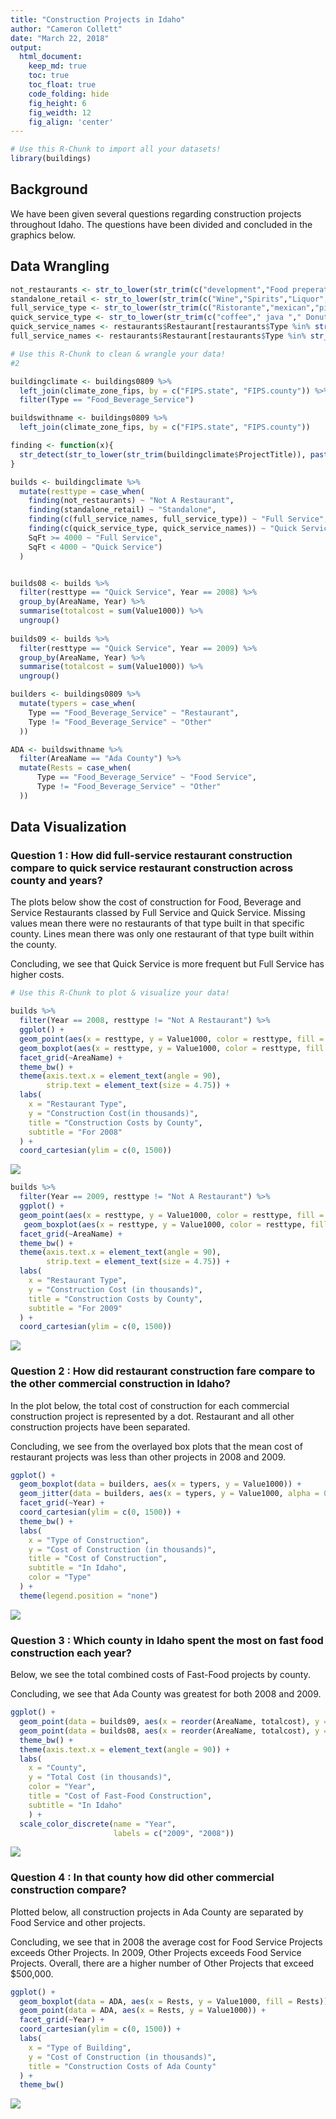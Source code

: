 ```yaml
---
title: "Construction Projects in Idaho"
author: "Cameron Collett"
date: "March 22, 2018"
output:
  html_document:  
    keep_md: true
    toc: true
    toc_float: true
    code_folding: hide
    fig_height: 6
    fig_weidth: 12
    fig_align: 'center'
---
```








```r
# Use this R-Chunk to import all your datasets!
library(buildings)
```

## Background

We have been given several questions regarding construction projects throughout Idaho. The questions have been divided and concluded in the graphics below. 

## Data Wrangling


```r
not_restaurants <- str_to_lower(str_trim(c("development","Food preperation center", "Food Services center","bakery","Grocery","conceession","Cafeteria", "lunchroom","school","facility"," hall ")))
standalone_retail <- str_to_lower(str_trim(c("Wine","Spirits","Liquor","Convenience","drugstore","Flying J", "Rite Aid ","walgreens ","Love's Travel ")))
full_service_type <- str_to_lower(str_trim(c("Ristorante","mexican","pizza ","steakhouse"," grill ","buffet","tavern"," bar ","waffle","italian","steak house")))
quick_service_type <- str_to_lower(str_trim(c("coffee"," java "," Donut ","Doughnut"," burger ","Ice Cream ","custard ","sandwich ","fast food "," bagel ")))
quick_service_names <- restaurants$Restaurant[restaurants$Type %in% str_to_lower(str_trim(c("coffee","Ice Cream","Fast Food")))]
full_service_names <- restaurants$Restaurant[restaurants$Type %in% str_to_lower(str_trim(c("Pizza","Casual Dining","Fast Casual")))]
```


```r
# Use this R-Chunk to clean & wrangle your data!
#2

buildingclimate <- buildings0809 %>%
  left_join(climate_zone_fips, by = c("FIPS.state", "FIPS.county")) %>%
  filter(Type == "Food_Beverage_Service")

buildswithname <- buildings0809 %>%
  left_join(climate_zone_fips, by = c("FIPS.state", "FIPS.county"))

finding <- function(x){
  str_detect(str_to_lower(str_trim(buildingclimate$ProjectTitle)), paste(x, collapse = "|"))
}

builds <- buildingclimate %>%
  mutate(resttype = case_when(
    finding(not_restaurants) ~ "Not A Restaurant",
    finding(standalone_retail) ~ "Standalone", 
    finding(c(full_service_names, full_service_type)) ~ "Full Service",
    finding(c(quick_service_type, quick_service_names)) ~ "Quick Service",
    SqFt >= 4000 ~ "Full Service",
    SqFt < 4000 ~ "Quick Service")
  )


builds08 <- builds %>%
  filter(resttype == "Quick Service", Year == 2008) %>%
  group_by(AreaName, Year) %>%
  summarise(totalcost = sum(Value1000)) %>%
  ungroup()
    
builds09 <- builds %>%
  filter(resttype == "Quick Service", Year == 2009) %>%
  group_by(AreaName, Year) %>%
  summarise(totalcost = sum(Value1000)) %>%
  ungroup()

builders <- buildings0809 %>%
  mutate(typers = case_when(
    Type == "Food_Beverage_Service" ~ "Restaurant",
    Type != "Food_Beverage_Service" ~ "Other"
  ))

ADA <- buildswithname %>%
  filter(AreaName == "Ada County") %>%
  mutate(Rests = case_when(
      Type == "Food_Beverage_Service" ~ "Food Service",
      Type != "Food_Beverage_Service" ~ "Other"
  ))
```

## Data Visualization

### Question 1 : How did full-service restaurant construction compare to quick service restaurant construction across county and years?

The plots below show the cost of construction for Food, Beverage and Service Restaurants classed by Full Service and Quick Service. Missing values mean there were no restaurants of that type built in that specific county. Lines mean there was only one restaurant of that type built within the county. 

Concluding, we see that Quick Service is more frequent but Full Service has higher costs. 


```r
# Use this R-Chunk to plot & visualize your data!

builds %>%
  filter(Year == 2008, resttype != "Not A Restaurant") %>%
  ggplot() +
  geom_point(aes(x = resttype, y = Value1000, color = resttype, fill = resttype)) +
  geom_boxplot(aes(x = resttype, y = Value1000, color = resttype, fill = resttype), alpha = 0.1) +
  facet_grid(~AreaName) +
  theme_bw() +
  theme(axis.text.x = element_text(angle = 90),
        strip.text = element_text(size = 4.75)) +
  labs(
    x = "Restaurant Type",
    y = "Construction Cost(in thousands)",
    title = "Construction Costs by County",
    subtitle = "For 2008"
  ) +
  coord_cartesian(ylim = c(0, 1500))
```

![](Idaho_Construction_Projects_files/figure-html/plot_data-1.png)<!-- -->

```r
builds %>%
  filter(Year == 2009, resttype != "Not A Restaurant") %>%
  ggplot() +
  geom_point(aes(x = resttype, y = Value1000, color = resttype, fill = resttype)) +
   geom_boxplot(aes(x = resttype, y = Value1000, color = resttype, fill = resttype), alpha = 0.1) +
  facet_grid(~AreaName) +
  theme_bw() +
  theme(axis.text.x = element_text(angle = 90),
        strip.text = element_text(size = 4.75)) +
  labs(
    x = "Restaurant Type",
    y = "Construction Cost (in thousands)",
    title = "Construction Costs by County",
    subtitle = "For 2009"
  ) +
  coord_cartesian(ylim = c(0, 1500))
```

![](Idaho_Construction_Projects_files/figure-html/plot_data-2.png)<!-- -->

### Question 2 : How did restaurant construction fare compare to the other commercial construction in Idaho?

In the plot below, the total cost of construction for each commercial construction project is represented by a dot. Restaurant and all other construction projects have been separated. 

Concluding, we see from the overlayed box plots that the mean cost of restaurant projects was less than other projects in 2008 and 2009.


```r
ggplot() + 
  geom_boxplot(data = builders, aes(x = typers, y = Value1000)) +
  geom_jitter(data = builders, aes(x = typers, y = Value1000, alpha = 0.01, color = typers)) +
  facet_grid(~Year) +
  coord_cartesian(ylim = c(0, 1500)) + 
  theme_bw() +
  labs(
    x = "Type of Construction",
    y = "Cost of Construction (in thousands)",
    title = "Cost of Construction",
    subtitle = "In Idaho",
    color = "Type"
  ) +
  theme(legend.position = "none")
```

![](Idaho_Construction_Projects_files/figure-html/unnamed-chunk-3-1.png)<!-- -->

### Question 3 :  Which county in Idaho spent the most on fast food construction each year?


Below, we see the total combined costs of Fast-Food projects by county.

Concluding, we see that Ada County was greatest for both 2008 and 2009.


```r
ggplot() +
  geom_point(data = builds09, aes(x = reorder(AreaName, totalcost), y = totalcost, color = "red")) +
  geom_point(data = builds08, aes(x = reorder(AreaName, totalcost), y = totalcost, color = "blue")) +
  theme_bw() +
  theme(axis.text.x = element_text(angle = 90)) +
  labs(
    x = "County",
    y = "Total Cost (in thousands)",
    color = "Year",
    title = "Cost of Fast-Food Construction",
    subtitle = "In Idaho"
    ) +
  scale_color_discrete(name = "Year",
                       labels = c("2009", "2008"))
```

![](Idaho_Construction_Projects_files/figure-html/unnamed-chunk-4-1.png)<!-- -->

### Question 4 : In that county how did other commercial construction compare?

Plotted below, all construction projects in Ada County are separated by Food Service and other projects. 

Concluding, we see that in 2008 the average cost for Food Service Projects exceeds Other Projects. In 2009, Other Projects exceeds Food Service Projects. Overall, there are a higher number of Other Projects that exceed $500,000. 


```r
ggplot() +
  geom_boxplot(data = ADA, aes(x = Rests, y = Value1000, fill = Rests)) +
  geom_point(data = ADA, aes(x = Rests, y = Value1000)) +
  facet_grid(~Year) + 
  coord_cartesian(ylim = c(0, 1500)) + 
  labs(
    x = "Type of Building", 
    y = "Cost of Construction (in thousands)",
    title = "Construction Costs of Ada County"
  ) +
  theme_bw()
```

![](Idaho_Construction_Projects_files/figure-html/unnamed-chunk-5-1.png)<!-- -->

